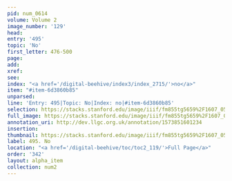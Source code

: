 ```yaml
---
pid: num_0614
volume: Volume 2
image_number: '129'
head: 
entry: '495'
topic: 'No'
first_letter: 476-500
page: 
add: 
xref: 
see: 
index: "<a href='/digital-beehive/index3/index_2715/'>no</a>"
item: "#item-6d3860b85"
unparsed: 
line: 'Entry: 495|Topic: No|Index: no|#item-6d3860b85'
selection: https://stacks.stanford.edu/image/iiif/fm855tg5659%2F1607_0596/357,4406,2951,316/full/0/default.jpg
full_image: https://stacks.stanford.edu/image/iiif/fm855tg5659%2F1607_0596/full/full/0/default.jpg
annotation_uri: http://dev.llgc.org.uk/annotation/1573851601234
insertion: 
thumbnail: https://stacks.stanford.edu/image/iiif/fm855tg5659%2F1607_0596/357,4406,600,180/250,/0/default.jpg
label: 495. No
location: "<a href='/digital-beehive/toc/toc2_119/'>Full Page</a>"
order: '342'
layout: alpha_item
collection: num2
---
```


